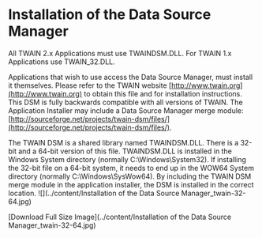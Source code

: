 # Installation of the Data Source Manager
All TWAIN 2.x Applications must use TWAINDSM.DLL. For TWAIN 1.x Applications use TWAIN_32.DLL.

Applications that wish to use access the Data Source Manager, must install it themselves. Please refer to the TWAIN website [http://www.twain.org](http://www.twain.org) to obtain this file and for installation instructions. This DSM is fully backwards compatible with all versions of TWAIN. The Application Installer may include a Data Source Manager merge module: [http://sourceforge.net/projects/twain-dsm/files/](http://sourceforge.net/projects/twain-dsm/files/).

The TWAIN DSM is a shared library named TWAINDSM.DLL. There is a 32-bit and a 64-bit version of this file. TWAINDSM.DLL is installed in the Windows System directory (normally C:\Windows\System32). If installing the 32-bit file on a 64-bit system, it needs to end up in the WOW64 System directory (normally C:\Windows\SysWow64). By including the TWAIN DSM merge module in the application installer, the DSM is installed in the correct location.
![](../content/Installation of the Data Source Manager_twain-32-64.jpg)

[Download Full Size Image](../content/Installation of the Data Source Manager_twain-32-64.jpg)

